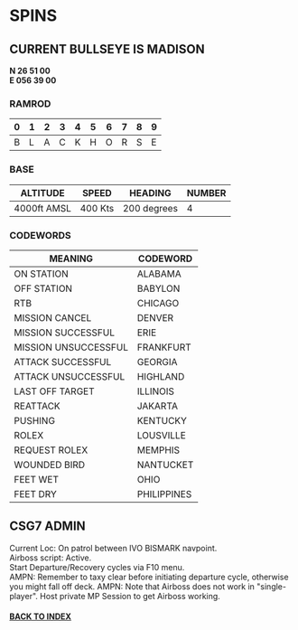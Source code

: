 # SPINS

## CURRENT BULLSEYE IS MADISON  
**N 26 51 00  
E 056 39 00**  

### RAMROD

| 0 | 1 | 2 | 3 | 4 | 5 | 6 | 7 | 8 | 9 |
| - | - | - | - | - | - | - | - | - | - |
| B | L | A | C | K | H | O | R | S | E |

### BASE

| ALTITUDE | SPEED | HEADING | NUMBER| 
| -------- | ----- | ------- | ----- | 
| 4000ft AMSL | 400 Kts | 200 degrees | 4 |

### CODEWORDS

| MEANING | CODEWORD | 
| ------- | -------- | 
| ON STATION | ALABAMA | 
| OFF STATION | BABYLON |
| RTB | CHICAGO |
| MISSION CANCEL | DENVER |
| MISSION SUCCESSFUL| ERIE |
| MISSION UNSUCCESSFUL| FRANKFURT |
| ATTACK SUCCESSFUL | GEORGIA |
| ATTACK UNSUCCESSFUL | HIGHLAND |
| LAST OFF TARGET| ILLINOIS |
| REATTACK | JAKARTA |
| PUSHING | KENTUCKY |
| ROLEX | LOUSVILLE |
| REQUEST ROLEX| MEMPHIS|
| WOUNDED BIRD | NANTUCKET |
| FEET WET | OHIO |
| FEET DRY | PHILIPPINES |

## CSG7 ADMIN
Current Loc: On patrol between IVO BISMARK navpoint.  
Airboss script: Active.  
Start Departure/Recovery cycles via F10 menu.  
AMPN: Remember to taxy clear before initiating departure cycle, otherwise you might fall off deck. 
AMPN: Note that Airboss does not work in "single-player". Host private MP Session to get Airboss working.  

#### [BACK TO INDEX](https://daviddcs.github.io/nsst/) 